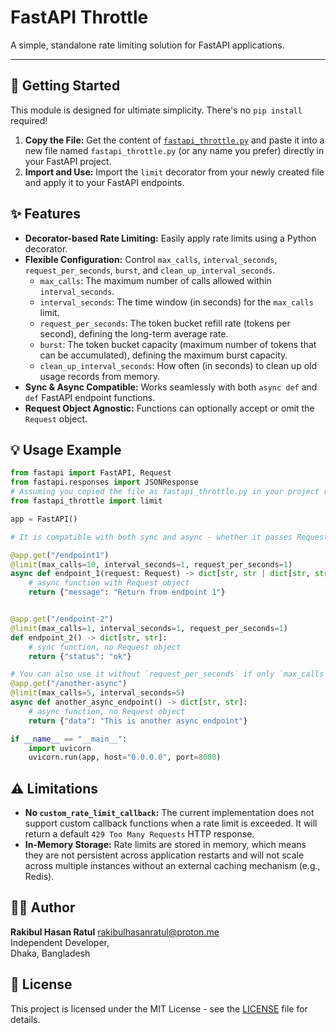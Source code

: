 # FastAPI Throttle

A simple, standalone rate limiting solution for FastAPI applications.

---

## 🚀 Getting Started

This module is designed for ultimate simplicity. There's no `pip install` required!

1.  **Copy the File:** Get the content of [`fastapi_throttle.py`](./fastapi_throttle.py) and paste it into a new file named `fastapi_throttle.py` (or any name you prefer) directly in your FastAPI project.
2.  **Import and Use:** Import the `limit` decorator from your newly created file and apply it to your FastAPI endpoints.

## ✨ Features

- **Decorator-based Rate Limiting:** Easily apply rate limits using a Python decorator.
- **Flexible Configuration:** Control `max_calls`, `interval_seconds`, `request_per_seconds`, `burst`, and `clean_up_interval_seconds`.
  - `max_calls`: The maximum number of calls allowed within `interval_seconds`.
  - `interval_seconds`: The time window (in seconds) for the `max_calls` limit.
  - `request_per_seconds`: The token bucket refill rate (tokens per second), defining the long-term average rate.
  - `burst`: The token bucket capacity (maximum number of tokens that can be accumulated), defining the maximum burst capacity.
  - `clean_up_interval_seconds`: How often (in seconds) to clean up old usage records from memory.
- **Sync & Async Compatible:** Works seamlessly with both `async def` and `def` FastAPI endpoint functions.
- **Request Object Agnostic:** Functions can optionally accept or omit the `Request` object.

## 💡 Usage Example

```python
from fastapi import FastAPI, Request
from fastapi.responses import JSONResponse
# Assuming you copied the file as fastapi_throttle.py in your project root
from fastapi_throttle import limit

app = FastAPI()

# It is compatible with both sync and async - whether it passes Request or not!

@app.get("/endpoint1")
@limit(max_calls=10, interval_seconds=1, request_per_seconds=1)
async def endpoint_1(request: Request) -> dict[str, str | dict[str, str]]:
    # async function with Request object
    return {"message": "Return from endpoint 1"}


@app.get("/endpoint-2")
@limit(max_calls=1, interval_seconds=1, request_per_seconds=1)
def endpoint_2() -> dict[str, str]:
    # sync function, no Request object
    return {"status": "ok"}

# You can also use it without `request_per_seconds` if only `max_calls` and `interval_seconds` are sufficient
@app.get("/another-async")
@limit(max_calls=5, interval_seconds=5)
async def another_async_endpoint() -> dict[str, str]:
    # async function, no Request object
    return {"data": "This is another async endpoint"}

if __name__ == "__main__":
    import uvicorn
    uvicorn.run(app, host="0.0.0.0", port=8000)
```

## ⚠️ Limitations

- **No `custom_rate_limit_callback`:** The current implementation does not support custom callback functions when a rate limit is exceeded. It will return a default `429 Too Many Requests` HTTP response.
- **In-Memory Storage:** Rate limits are stored in memory, which means they are not persistent across application restarts and will not scale across multiple instances without an external caching mechanism (e.g., Redis).

## 🧑‍💻 Author

**Rakibul Hasan Ratul** <rakibulhasanratul@proton.me>  
Independent Developer,  
Dhaka, Bangladesh

## 📄 License

This project is licensed under the MIT License - see the [LICENSE](LICENSE) file for details.
